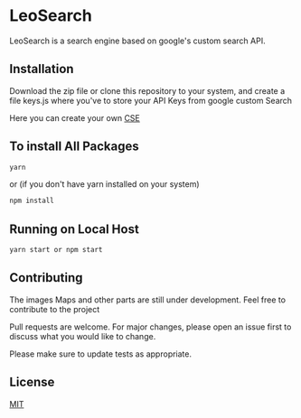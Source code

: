 # LeoSearch

LeoSearch is a search engine based on google's custom search API.

## Installation

Download the zip file or clone this repository to your system, and create a file keys.js where you've to store your API Keys from google custom Search 

Here you can create your own [CSE]('https://cse.google.com/cse/create/new')


## To install All Packages

```Bash
yarn
```
or (if you don't have yarn installed on your system)

```Bash
npm install
```

## Running on Local Host

```Bash
yarn start or npm start
```

## Contributing

The images Maps and other parts are still under development. Feel free to contribute to the project

Pull requests are welcome. For major changes, please open an issue first to discuss what you would like to change.

Please make sure to update tests as appropriate.

## License
[MIT](https://choosealicense.com/licenses/mit/)
